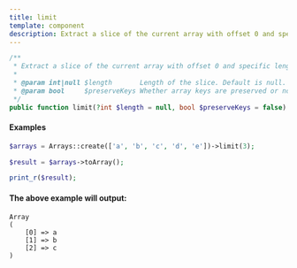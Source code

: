 ```yaml
---
title: limit
template: component
description: Extract a slice of the current array with offset 0 and specific length.
---
```


```php
/**
 * Extract a slice of the current array with offset 0 and specific length.
 *
 * @param int|null $length       Length of the slice. Default is null.
 * @param bool     $preserveKeys Whether array keys are preserved or no. Default is false.
 */
public function limit(?int $length = null, bool $preserveKeys = false): self
```

#### Examples

```php
$arrays = Arrays::create(['a', 'b', 'c', 'd', 'e'])->limit(3);

$result = $arrays->toArray();

print_r($result);
```

#### The above example will output:

```text
Array
(
    [0] => a
    [1] => b
    [2] => c
)
```

